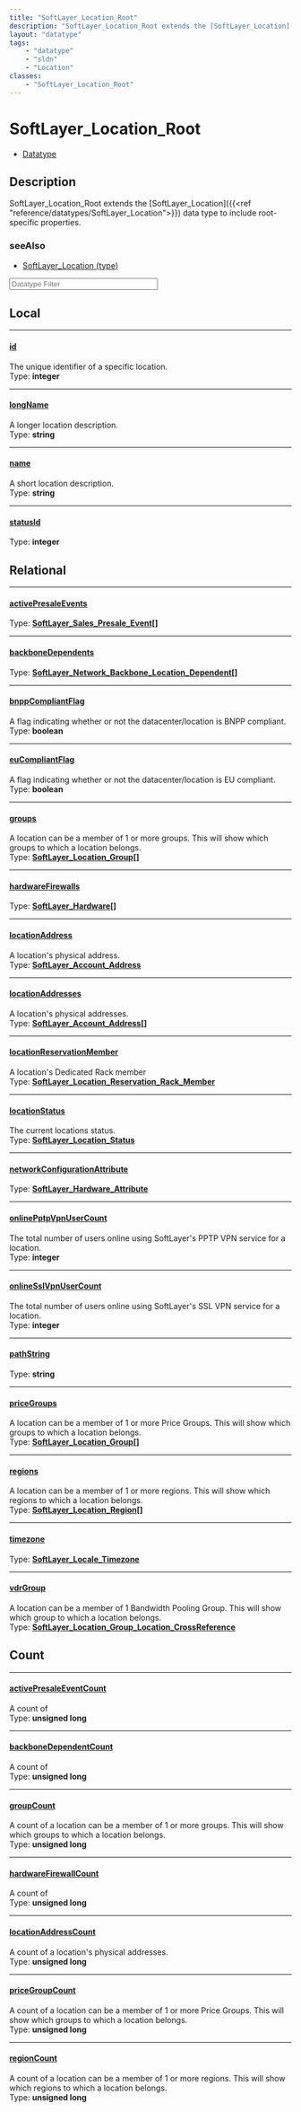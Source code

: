 ```yaml
---
title: "SoftLayer_Location_Root"
description: "SoftLayer_Location_Root extends the [SoftLayer_Location]({{<ref 'reference/datatypes/SoftLayer_Location'>}}) data type t... "
layout: "datatype"
tags:
    - "datatype"
    - "sldn"
    - "Location"
classes:
    - "SoftLayer_Location_Root"
---
```


# SoftLayer_Location_Root
<div id='service-datatype'>
    <ul id='sldn-reference-tabs'>
        <li id='datatype'> <a href='/reference/datatypes/SoftLayer_Location_Root' >Datatype</a></li>
    </ul>
</div>

## Description 
SoftLayer_Location_Root extends the [SoftLayer_Location]({{<ref "reference/datatypes/SoftLayer_Location">}}) data type to include root-specific properties. 



### seeAlso

* [SoftLayer_Location (type)](/reference/datatypes/SoftLayer_Location (type) )




<!-- Filer BEGIN -->
<div class="view-filters">
        <div class="clearfix">
            <div class="search-input-box">
                <input placeholder="Datatype Filter" onkeyup="titleSearch(inputId='prop-input', divId='properties', elementClass='prop-row')" 
                    type="text" id="prop-input" value="" size="30" maxlength="128" class="form-text">
            </div>
        </div>
</div>
<!-- Filer END -->

<div id="properties" class="content">
<div id="localProperties" class="prop-content" >

## Local
<div class="prop-row">

-----
[id]: #id
#### [id]
The unique identifier of a specific location.  
<span class="type-label">Type: </span>**integer**


</div>
<div class="prop-row">

-----
[longName]: #longname
#### [longName]
A longer location description.  
<span class="type-label">Type: </span>**string**


</div>
<div class="prop-row">

-----
[name]: #name
#### [name]
A short location description.  
<span class="type-label">Type: </span>**string**


</div>
<div class="prop-row">

-----
[statusId]: #statusid
#### [statusId]
  
<span class="type-label">Type: </span>**integer**


</div>
</div>
<!-- LOCAL PROPERTY END -->

<div id="relationalProperties"  class="prop-content" >

## Relational
<div class="prop-row">

-----
[activePresaleEvents]: #activepresaleevents
#### [activePresaleEvents]
  
<span class="type-label">Type: </span>**<a href='/reference/datatypes/SoftLayer_Sales_Presale_Event'>SoftLayer_Sales_Presale_Event[] </a>**


</div>
<div class="prop-row">

-----
[backboneDependents]: #backbonedependents
#### [backboneDependents]
  
<span class="type-label">Type: </span>**<a href='/reference/datatypes/SoftLayer_Network_Backbone_Location_Dependent'>SoftLayer_Network_Backbone_Location_Dependent[] </a>**


</div>
<div class="prop-row">

-----
[bnppCompliantFlag]: #bnppcompliantflag
#### [bnppCompliantFlag]
A flag indicating whether or not the datacenter/location is BNPP compliant.  
<span class="type-label">Type: </span>**boolean**


</div>
<div class="prop-row">

-----
[euCompliantFlag]: #eucompliantflag
#### [euCompliantFlag]
A flag indicating whether or not the datacenter/location is EU compliant.  
<span class="type-label">Type: </span>**boolean**


</div>
<div class="prop-row">

-----
[groups]: #groups
#### [groups]
A location can be a member of 1 or more groups. This will show which groups to which a location belongs.  
<span class="type-label">Type: </span>**<a href='/reference/datatypes/SoftLayer_Location_Group'>SoftLayer_Location_Group[] </a>**


</div>
<div class="prop-row">

-----
[hardwareFirewalls]: #hardwarefirewalls
#### [hardwareFirewalls]
  
<span class="type-label">Type: </span>**<a href='/reference/datatypes/SoftLayer_Hardware'>SoftLayer_Hardware[] </a>**


</div>
<div class="prop-row">

-----
[locationAddress]: #locationaddress
#### [locationAddress]
A location's physical address.  
<span class="type-label">Type: </span>**<a href='/reference/datatypes/SoftLayer_Account_Address'>SoftLayer_Account_Address </a>**


</div>
<div class="prop-row">

-----
[locationAddresses]: #locationaddresses
#### [locationAddresses]
A location's physical addresses.  
<span class="type-label">Type: </span>**<a href='/reference/datatypes/SoftLayer_Account_Address'>SoftLayer_Account_Address[] </a>**


</div>
<div class="prop-row">

-----
[locationReservationMember]: #locationreservationmember
#### [locationReservationMember]
A location's Dedicated Rack member  
<span class="type-label">Type: </span>**<a href='/reference/datatypes/SoftLayer_Location_Reservation_Rack_Member'>SoftLayer_Location_Reservation_Rack_Member </a>**


</div>
<div class="prop-row">

-----
[locationStatus]: #locationstatus
#### [locationStatus]
The current locations status.  
<span class="type-label">Type: </span>**<a href='/reference/datatypes/SoftLayer_Location_Status'>SoftLayer_Location_Status </a>**


</div>
<div class="prop-row">

-----
[networkConfigurationAttribute]: #networkconfigurationattribute
#### [networkConfigurationAttribute]
  
<span class="type-label">Type: </span>**<a href='/reference/datatypes/SoftLayer_Hardware_Attribute'>SoftLayer_Hardware_Attribute </a>**


</div>
<div class="prop-row">

-----
[onlinePptpVpnUserCount]: #onlinepptpvpnusercount
#### [onlinePptpVpnUserCount]
The total number of users online using SoftLayer's PPTP VPN service for a location.  
<span class="type-label">Type: </span>**integer**


</div>
<div class="prop-row">

-----
[onlineSslVpnUserCount]: #onlinesslvpnusercount
#### [onlineSslVpnUserCount]
The total number of users online using SoftLayer's SSL VPN service for a location.  
<span class="type-label">Type: </span>**integer**


</div>
<div class="prop-row">

-----
[pathString]: #pathstring
#### [pathString]
  
<span class="type-label">Type: </span>**string**


</div>
<div class="prop-row">

-----
[priceGroups]: #pricegroups
#### [priceGroups]
A location can be a member of 1 or more Price Groups. This will show which groups to which a location belongs.  
<span class="type-label">Type: </span>**<a href='/reference/datatypes/SoftLayer_Location_Group'>SoftLayer_Location_Group[] </a>**


</div>
<div class="prop-row">

-----
[regions]: #regions
#### [regions]
A location can be a member of 1 or more regions. This will show which regions to which a location belongs.  
<span class="type-label">Type: </span>**<a href='/reference/datatypes/SoftLayer_Location_Region'>SoftLayer_Location_Region[] </a>**


</div>
<div class="prop-row">

-----
[timezone]: #timezone
#### [timezone]
  
<span class="type-label">Type: </span>**<a href='/reference/datatypes/SoftLayer_Locale_Timezone'>SoftLayer_Locale_Timezone </a>**


</div>
<div class="prop-row">

-----
[vdrGroup]: #vdrgroup
#### [vdrGroup]
A location can be a member of 1 Bandwidth Pooling Group. This will show which group to which a location belongs.  
<span class="type-label">Type: </span>**<a href='/reference/datatypes/SoftLayer_Location_Group_Location_CrossReference'>SoftLayer_Location_Group_Location_CrossReference </a>**


</div>

## Count
<div class="prop-row">

-----
[activePresaleEventCount]: #activepresaleeventcount
#### [activePresaleEventCount]
A count of    
<span class="type-label">Type: </span>**unsigned long**


</div>
<div class="prop-row">

-----
[backboneDependentCount]: #backbonedependentcount
#### [backboneDependentCount]
A count of    
<span class="type-label">Type: </span>**unsigned long**


</div>
<div class="prop-row">

-----
[groupCount]: #groupcount
#### [groupCount]
A count of a location can be a member of 1 or more groups. This will show which groups to which a location belongs.   
<span class="type-label">Type: </span>**unsigned long**


</div>
<div class="prop-row">

-----
[hardwareFirewallCount]: #hardwarefirewallcount
#### [hardwareFirewallCount]
A count of    
<span class="type-label">Type: </span>**unsigned long**


</div>
<div class="prop-row">

-----
[locationAddressCount]: #locationaddresscount
#### [locationAddressCount]
A count of a location's physical addresses.   
<span class="type-label">Type: </span>**unsigned long**


</div>
<div class="prop-row">

-----
[priceGroupCount]: #pricegroupcount
#### [priceGroupCount]
A count of a location can be a member of 1 or more Price Groups. This will show which groups to which a location belongs.   
<span class="type-label">Type: </span>**unsigned long**


</div>
<div class="prop-row">

-----
[regionCount]: #regioncount
#### [regionCount]
A count of a location can be a member of 1 or more regions. This will show which regions to which a location belongs.   
<span class="type-label">Type: </span>**unsigned long**


</div>
</div>


